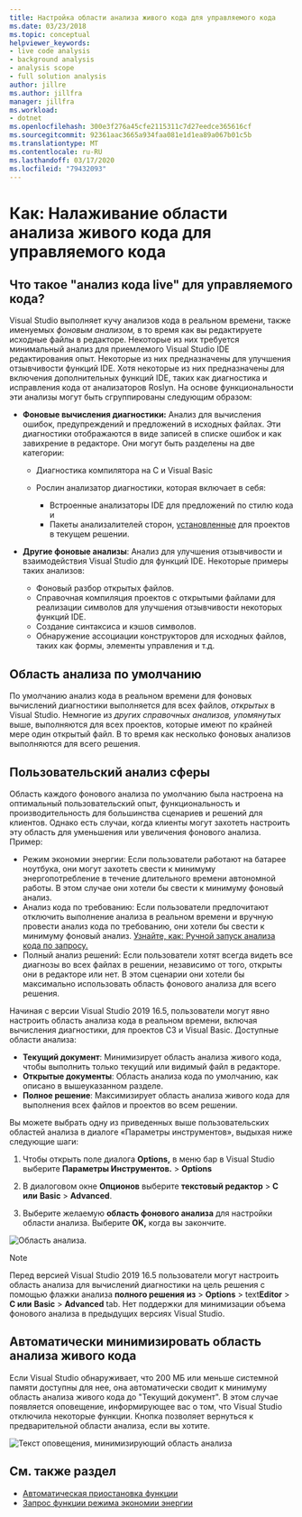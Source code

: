 ```yaml
---
title: Настройка области анализа живого кода для управляемого кода
ms.date: 03/23/2018
ms.topic: conceptual
helpviewer_keywords:
- live code analysis
- background analysis
- analysis scope
- full solution analysis
author: jillre
ms.author: jillfra
manager: jillfra
ms.workload:
- dotnet
ms.openlocfilehash: 300e3f276a45cfe2115311c7d27eedce365616cf
ms.sourcegitcommit: 92361aac3665a934faa081e1d1ea89a067b01c5b
ms.translationtype: MT
ms.contentlocale: ru-RU
ms.lasthandoff: 03/17/2020
ms.locfileid: "79432093"
---
```

# <a name="how-to-configure-live-code-analysis-scope-for-managed-code"></a>Как: Налаживание области анализа живого кода для управляемого кода

## <a name="what-is-live-code-analysis-for-managed-code"></a>Что такое "анализ кода live" для управляемого кода?
Visual Studio выполняет кучу анализов кода в реальном времени, также именуемых *фоновым анализом,* в то время как вы редактируете исходные файлы в редакторе. Некоторые из них требуется минимальный анализ для приемлемого Visual Studio IDE редактирования опыт. Некоторые из них предназначены для улучшения отзывчивости функций IDE. Хотя некоторые из них предназначены для включения дополнительных функций IDE, таких как диагностика и исправления кода от анализаторов Roslyn. На основе функциональности эти анализы могут быть сгруппированы следующим образом:

- **Фоновые вычисления диагностики:** Анализ для вычисления ошибок, предупреждений и предложений в исходных файлах. Эти диагностики отображаются в виде записей в списке ошибок и как завихрение в редакторе. Они могут быть разделены на две категории:
    - Диагностика компилятора на C и Visual Basic
    - Рослин анализатор диагностики, которая включает в себя:

        - Встроенные анализаторы IDE для предложений по стилю кода и
        - Пакеты анализалителей сторон, [установленные](./install-roslyn-analyzers.md) для проектов в текущем решении.

- **Другие фоновые анализы**: Анализ для улучшения отзывчивости и взаимодействия Visual Studio для функций IDE. Некоторые примеры таких анализов:
    - Фоновый разбор открытых файлов.
    - Справочная компиляция проектов с открытыми файлами для реализации символов для улучшения отзывчивости некоторых функций IDE.
    - Создание синтаксиса и кэшов символов.
    - Обнаружение ассоциации конструкторов для исходных файлов, таких как формы, элементы управления и т.д.

## <a name="default-analysis-scope"></a>Область анализа по умолчанию

По умолчанию анализ кода в реальном времени для фоновых вычислений диагностики выполняется для всех файлов, _открытых_ в Visual Studio. Немногие из _других справочных анализов, упомянутых_ выше, выполняются для всех проектов, которые имеют по крайней мере один открытый файл. В то время как несколько фоновых анализов выполняются для всего решения.

## <a name="custom-analysis-scope"></a>Пользовательский анализ сферы

Область каждого фонового анализа по умолчанию была настроена на оптимальный пользовательский опыт, функциональность и производительность для большинства сценариев и решений для клиентов. Однако есть случаи, когда клиенты могут захотеть настроить эту область для уменьшения или увеличения фонового анализа. Пример:

- Режим экономии энергии: Если пользователи работают на батарее ноутбука, они могут захотеть свести к минимуму энергопотребление в течение длительного времени автономной работы. В этом случае они хотели бы свести к минимуму фоновый анализ.
- Анализ кода по требованию: Если пользователи предпочитают отключить выполнение анализа в реальном времени и вручную провести анализ кода по требованию, они хотели бы свести к минимуму фоновый анализ. [Узнайте, как: Ручной запуск анализа кода по запросу.](./how-to-run-code-analysis-manually-for-managed-code.md)
- Полный анализ решений: Если пользователи хотят всегда видеть все диагнозы во всех файлах в решении, независимо от того, открыты они в редакторе или нет. В этом сценарии они хотели бы максимально использовать область фонового анализа для всего решения.

Начиная с версии Visual Studio 2019 16.5, пользователи могут явно настроить область анализа кода в реальном времени, включая вычисления диагностики, для проектов СЗ и Visual Basic. Доступные области анализа:

- **Текущий документ**: Минимизирует область анализа живого кода, чтобы выполнить только текущий или видимый файл в редакторе.
- **Открытые документы**: Область анализа кода по умолчанию, как описано в вышеуказанном разделе.
- **Полное решение**: Максимизирует область анализа живого кода для выполнения всех файлов и проектов во всем решении.

Вы можете выбрать одну из приведенных выше пользовательских областей анализа в диалоге «Параметры инструментов», выдыхая ниже следующие шаги:

1. Чтобы открыть поле диалога **Options,** в меню бар в Visual Studio выберите **Параметры Инструментов.** > **Options**

2. В диалоговом окне **Опционов** выберите **текстовый редактор** > **C или** **Basic** > **Advanced**.

3. Выберите желаемую **область фонового анализа** для настройки области анализа. Выберите **OK,** когда вы закончите.

![Область анализа.](./media/background-analysis-scope.png)

> [!NOTE]
> Перед версией Visual Studio 2019 16.5 пользователи могут настроить область анализа для вычислений диагностики на цель решения с помощью флажки анализа **полного решения** **из** > **Options** > text**Editor** > **C или** **Basic** > **Advanced** tab. Нет поддержки для минимизации объема фонового анализа в предыдущих версиях Visual Studio.

## <a name="automatically-minimize-live-code-analysis-scope"></a>Автоматически минимизировать область анализа живого кода

Если Visual Studio обнаруживает, что 200 МБ или меньше системной памяти доступны для нее, она автоматически сводит к минимуму область анализа живого кода до "Текущий документ". В этом случае появляется оповещение, информирующее вас о том, что Visual Studio отключила некоторые функции. Кнопка позволяет вернуться к предварительной области анализа, если вы хотите.

![Текст оповещения, минимизирующий область анализа](./media/fsa_alert.png)

## <a name="see-also"></a>См. также раздел

- [Автоматическая приостановка функции](./automatic-feature-suspension.md)
- [Запрос функции режима экономии энергии](https://github.com/dotnet/roslyn/issues/38429)
